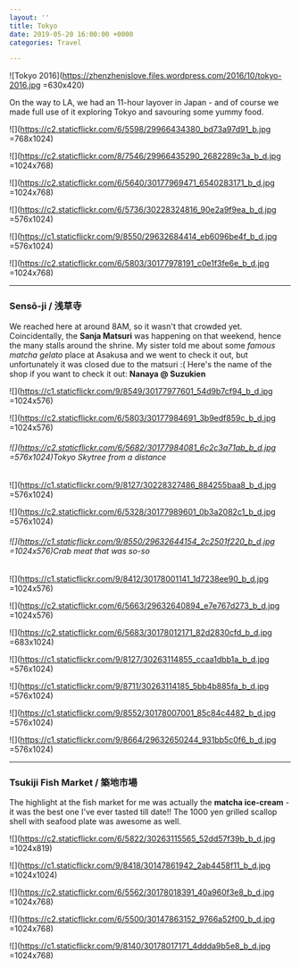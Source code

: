 ```yaml
---
layout: ''
title: Tokyo
date: 2019-05-20 16:00:00 +0000
categories: Travel

---
```

![Tokyo 2016](https://zhenzhenislove.files.wordpress.com/2016/10/tokyo-2016.jpg =630x420)

On the way to LA, we had an 11-hour layover in Japan - and of course we made full use of it exploring Tokyo and savouring some yummy food.

![](https://c2.staticflickr.com/6/5598/29966434380_bd73a97d91_b.jpg =768x1024)

![](https://c2.staticflickr.com/8/7546/29966435290_2682289c3a_b_d.jpg =1024x768)

![](https://c2.staticflickr.com/6/5640/30177969471_6540283171_b_d.jpg =1024x768)

![](https://c2.staticflickr.com/6/5736/30228324816_90e2a9f9ea_b_d.jpg =576x1024)

![](https://c1.staticflickr.com/9/8550/29632684414_eb6096be4f_b_d.jpg =576x1024)

![](https://c2.staticflickr.com/6/5803/30177978191_c0e1f3fe6e_b_d.jpg =1024x768)

***

### Sensō-ji / 浅草寺

We reached here at around 8AM, so it wasn't that crowded yet. Coincidentally, the **Sanja Matsuri** was happening on that weekend, hence the many stalls around the shrine. My sister told me about some _famous matcha gelato_ place at Asakusa and we went to check it out, but unfortunately it was closed due to the matsuri :( Here's the name of the shop if you want to check it out: **Nanaya @ Suzukien**

![](https://c1.staticflickr.com/9/8549/30177977601_54d9b7cf94_b_d.jpg =1024x576)

![](https://c2.staticflickr.com/6/5803/30177984691_3b9edf859c_b_d.jpg =1024x576)

###### ![](https://c2.staticflickr.com/6/5682/30177984081_6c2c3a71ab_b_d.jpg =576x1024)Tokyo Skytree from a distance

![](https://c1.staticflickr.com/9/8127/30228327486_884255baa8_b_d.jpg =576x1024)

![](https://c2.staticflickr.com/6/5328/30177989601_0b3a2082c1_b_d.jpg =576x1024)

###### ![](https://c1.staticflickr.com/9/8550/29632644154_2c2501f220_b_d.jpg =1024x576)Crab meat that was so-so

![](https://c1.staticflickr.com/9/8412/30178001141_1d7238ee90_b_d.jpg =1024x576)

![](https://c2.staticflickr.com/6/5663/29632640894_e7e767d273_b_d.jpg =1024x576)

![](https://c2.staticflickr.com/6/5683/30178012171_82d2830cfd_b_d.jpg =683x1024)

![](https://c1.staticflickr.com/9/8127/30263114855_ccaa1dbb1a_b_d.jpg =576x1024)

![](https://c1.staticflickr.com/9/8711/30263114185_5bb4b885fa_b_d.jpg =576x1024)

![](https://c1.staticflickr.com/9/8552/30178007001_85c84c4482_b_d.jpg =576x1024)

![](https://c1.staticflickr.com/9/8664/29632650244_931bb5c0f6_b_d.jpg =576x1024)

***

### Tsukiji Fish Market / 築地市場

The highlight at the fish market for me was actually the **matcha ice-cream** - it was the best one I've ever tasted till date!! The 1000 yen grilled scallop shell with seafood plate was awesome as well.

![](https://c2.staticflickr.com/6/5822/30263115565_52dd57f39b_b_d.jpg =1024x819)

![](https://c1.staticflickr.com/9/8418/30147861942_2ab4458f11_b_d.jpg =1024x1024)

![](https://c2.staticflickr.com/6/5562/30178018391_40a960f3e8_b_d.jpg =1024x768)

![](https://c2.staticflickr.com/6/5500/30147863152_9766a52f00_b_d.jpg =1024x768)

![](https://c1.staticflickr.com/9/8140/30178017171_4ddda9b5e8_b_d.jpg =1024x768)